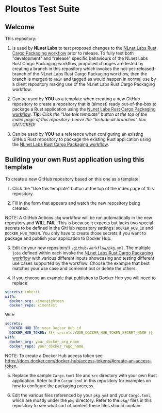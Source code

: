 # Ploutos Test Suite

## Welcome

This repository:

1. Is used by **NLnet Labs** to test proposed changes to the [NLnet Labs Rust Cargo Packaging workflow](https://github.com/NLnetLabs/.github/blob/main/docs/README.md#the-rust-cargo-packaging-starter-workflow) prior to release. To fully test both "development" and "release" specific behaviours of the NLnet Labs Rust Cargo Packaging workflow, proposed changes are tested by creating a branch in this repository which invokes the not-yet-released-branch of the NLnet Labs Rust Cargo Packaging workflow, then the branch is merged to `main` and tagged as would happen in normal use by a client repository making use of the NLnet Labs Rust Cargo Packaging workflow.

2. Can be used by **YOU** as a template when creating a new GitHub repository to create a repository that is (almost) ready out-of-the-box to package a Rust application using the [NLnet Labs Rust Cargo Packaging workflow](https://github.com/NLnetLabs/.github/blob/main/docs/README.md#the-rust-cargo-packaging-starter-workflow). _**Tip:** Click the "Use this template" button at the top of the index page of this repository. Leave the "Include all branches" box UNTICKED!_

3. Can be used by **YOU** as a reference when configuring an existing GitHub Rust repository to package the existing Rust application using the [NLnet Labs Rust Cargo Packaging workflow](https://github.com/NLnetLabs/.github/blob/main/docs/README.md#the-rust-cargo-packaging-starter-workflow).

## Building your own Rust application using this template

To create a new GitHub repository based on this one as a template:

1. Click the "Use this template" button at the top of the index page of this repository.

2. Fill in the form that appears and watch the new repository being created.

NOTE: A GitHub Actions `pkg` workflow will be run automatically in the new repository and **WILL FAIL**. This is because it expects but lacks two special secrets to be defined in the GitHub repository settings: `DOCKER_HUB_ID` and `DOCKER_HUB_TOKEN`. You only have to create those secrets if you want to package and publish your application to Docker Hub.

3. Edit (in your new repository!) `.github/workflow/pkg.yml`. The multiple `jobs` defined within each invoke the [NLnet Labs Rust Cargo Packaging workflow](https://github.com/NLnetLabs/.github/blob/main/docs/README.md#the-rust-cargo-packaging-starter-workflow) with various different inputs showcasing and testing different use cases supported by the workflow. Choose the example that best matches your use case and comemnt out or delete the others.

4. If you choose an example that publishes to Docker Hub you will need to replace:

```yaml
secrets: inherit
with:
  docker_org: ximoneighteen
  docker_repo: ximontest
```

With:

```yaml
secrets:
  DOCKER_HUB_ID: your_Docker_Hub_id
  DOCKER_HUB_TOKEN: ${{ secrets.YOUR_DOCKER_HUB_TOKEN_SECRET_NAME }}
with:
  docker_org: your_docker_org_name
  docker_repo: your_docker_repo_name
```

NOTE: To create a Docker Hub access token see https://docs.docker.com/docker-hub/access-tokens/#create-an-access-token.

5. Replace the sample `Cargo.toml` file and `src` directory with your own Rust application. Refer to the `Cargo.toml` in this repository for examples on how to configure the packaging process.

6. Edit the various files referenced by your `pkg.yml` and your `Cargo.toml`, which are mostly under the `pkg` directory. Refer to the `pkg/` files in this repository to see what sort of content these files should contain.
